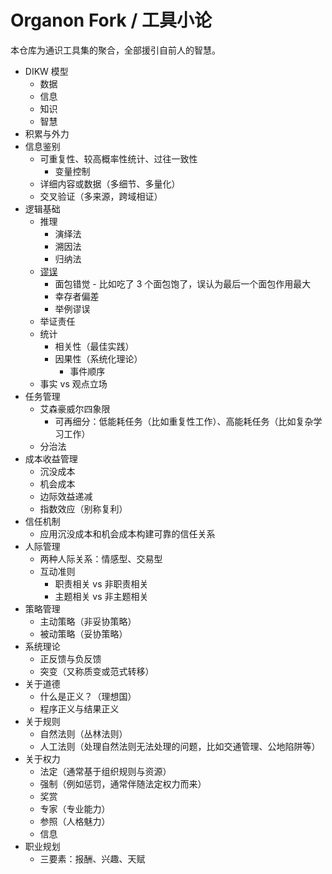# Organon Fork / 工具小论
本仓库为通识工具集的聚合，全部援引自前人的智慧。  

* DIKW 模型
  * 数据
  * 信息
  * 知识
  * 智慧
* 积累与外力
* 信息鉴别
  * 可重复性、较高概率性统计、过往一致性
    * 变量控制
  * 详细内容或数据（多细节、多量化）
  * 交叉验证（多来源，跨域相证）
* 逻辑基础
  * 推理
    * 演绎法
    * 溯因法
    * 归纳法
  * [谬误](https://zh.wikipedia.org/zh-hans/%E8%AC%AC%E8%AA%A4%E5%88%97%E8%A1%A8)
    * 面包错觉 - 比如吃了 3 个面包饱了，误认为最后一个面包作用最大
    * 幸存者偏差
    * 举例谬误
  * 举证责任
  * 统计
    * 相关性（最佳实践）
    * 因果性（系统化理论）
      * 事件顺序
  * 事实 vs 观点立场
* 任务管理
  * 艾森豪威尔四象限
    * 可再细分：低能耗任务（比如重复性工作）、高能耗任务（比如复杂学习工作）
  * 分治法
* 成本收益管理
  * 沉没成本
  * 机会成本
  * 边际效益递减
  * 指数效应（别称复利）
* 信任机制
  * 应用沉没成本和机会成本构建可靠的信任关系
* 人际管理
  * 两种人际关系：情感型、交易型
  * 互动准则
    * 职责相关 vs 非职责相关
    * 主题相关 vs 非主题相关
* 策略管理
  * 主动策略（非妥协策略）
  * 被动策略（妥协策略）
* 系统理论
  * 正反馈与负反馈
  * 突变（又称质变或范式转移）
* 关于道德
  * 什么是正义？（理想国）
  * 程序正义与结果正义
* 关于规则
  * 自然法则（丛林法则）
  * 人工法则（处理自然法则无法处理的问题，比如交通管理、公地陷阱等）
* 关于权力
  * 法定（通常基于组织规则与资源）
  * 强制（例如惩罚，通常伴随法定权力而来）
  * 奖赏
  * 专家（专业能力）
  * 参照（人格魅力）
  * 信息
* 职业规划
  * 三要素：报酬、兴趣、天赋
